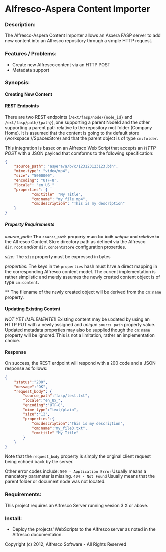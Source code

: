# Alfresco-Aspera Content Importer

### Description:

The Alfresco-Aspera Content Importer allows an Aspera FASP server to add new content into an Alfresco repository through a simple HTTP request.

### Features / Problems:

  * Create new Alfresco content via an HTTP POST
  * Metadata support

### Synopsis:

#### Creating New Content

#### REST Endpoints
There are two REST endpoints (`/ext/fasp/node/{node_id}` and `/ext/fasp/path/{path}`), one supporting a parent NodeId and the other supporting a parent path relative to the repository root folder (Company Home). It is assumed that the content is going to the default store (workspace://SpacesStore) and that the parent object is of type `cm:folder`.

This integration is based on an Alfresco Web Script that accepts an *HTTP POST* with a JSON payload that comforms to the following specification:

```json
{
	"source_path": "aspera/a/b/c/123123123123.bin",
	"mime-type": "video/mp4",
	"size": "5000000",
	"encoding": "UTF-8",
	"locale": "en_US_",
	"properties": {
			"cm:title": "My Title",
			"cm:name": "my_file.mp4",
			"cm:description": "This is my description"
	}
}
```

##### Property Requirements

*source_path:* The `source_path` property must be both *unique* and *relative* to the Alfresco Content Store directory path as defined via the Alfresco `dir.root` and/or `dir.contentstore` configuration properties.

*size:* The `size` property must be expressed in bytes.

*properties:* The keys in the `properties` hash must have a direct mapping in the corresponding Alfresco content model. The current implementation is rather simplistic and merely assumes the newly created content object is of type `cm:content`.

** The filename of the newly created object will be derived from the `cm:name` property.

#### Updating Existing Content
*NOT YET IMPLEMENTED*
Existing content may be updated by using an HTTP PUT with a newly assigned and *unique* `source_path` property value. Updated metadata properties may also be supplied though the `cm:name` property will be ignored. This is not a limitation, rather an implementation choice.

#### Response
On success, the REST endpoint will respond with a 200 code and a JSON response as follows:

```json
{
	"status":"200",
	"message":"OK",
	"request_body": {
		"source_path":"fasp/test.txt",
		"locale":"en_US_",
		"encoding":"UTF-8",
		"mime-type":"text/plain",
		"size":"12",
		"properties":{
			"cm:description":"This is my description",
			"cm:name":"my_file3.txt",
			"cm:title":"My Title"
		}
	}
}
```

Note that the `request_body` property is simply the original client request being echoed back by the server.

Other error codes include:
`500 - Application Error` Usually means a mandatory parameter is missing.
`404 - Not Found` Usually means that the parent folder or document node was not located.

### Requirements:
This project requires an Alfresco Server running version 3.X or above.

### Install:

  * Deploy the projects' WebScripts to the Alfresco server as noted in the Alfresco documentation.

Copyright (c) 2012, Alfresco Software - All Rights Reserved